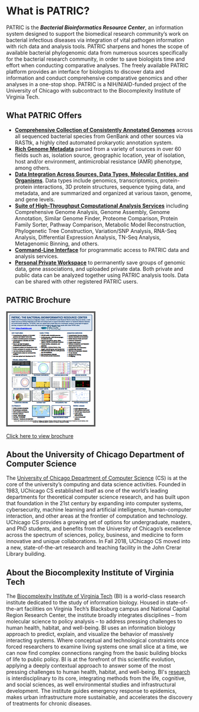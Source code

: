 # What is PATRIC?

PATRIC is the ***Bacterial Bioinformatics Resource Center***, an information system designed to support the biomedical research community’s work on bacterial infectious diseases via integration of vital pathogen information with rich data and analysis tools. PATRIC sharpens and hones the scope of available bacterial phylogenomic data from numerous sources specifically for the bacterial research community, in order to save biologists time and effort when conducting comparative analyses. The freely available PATRIC platform provides an interface for biologists to discover data and information and conduct comprehensive comparative genomics and other analyses in a one-stop shop. PATRIC is a NIH/NIAID-funded project of the University of Chicago with subcontract to the Biocomplexity Institute of Virginia Tech.

## What PATRIC Offers

* [**Comprehensive Collection of Consistently Annotated Genomes**](../user_guides/organisms_taxon/genome_annotations.html) across all sequenced bacterial species from GenBank and other sources via RASTtk, a highly cited automated prokaryotic annotation system.
* [**Rich Genome Metadata**](../user_guides/organisms_taxon/genome_metadata.html) parsed from a variety of sources in over 60 fields such as, isolation source, geographic location, year of isolation, host and/or environment, antimicrobial resistance (AMR) phenotype, among others.
* [**Data Integration Across Sources, Data Types, Molecular Entities, and Organisms**](../user_guides/organisms_tab.html). Data types include genomics, transcriptomics, protein-protein interactions, 3D protein structures, sequence typing data, and metadata, and are summarized and organized at various taxon, genome, and gene levels.
* [**Suite of High-Throughput Computational Analysis Services**](../user_guides/services_tab.html) including Comprehensive Genome Analysis, Genome Assembly, Genome Annotation, Similar Genome Finder, Proteome Comparison, Protein Family Sorter, Pathway Comparison, Metabolic Model Reconstruction, Phylogenetic Tree Construction, Variation/SNP Analysis, RNA-Seq Analysis, Differential Expression Analysis, TN-Seq Analysis, Metagenomic Binning, and others.
* [**Command-Line Interface**](./cli_tutorial/) for programmatic access to PATRIC data and analysis services.
* [**Personal Private Workspace**](../user_guides/workspace_groups_upload.html) to permanently save groups of genomic data, gene associations, and uploaded private data. Both private and public data can be analyzed together using PATRIC analysis tools. Data can be shared with other registered PATRIC users.

## PATRIC Brochure
![PATRIC Brochure thumbnail](./images/patric_brochure_thumbnail.png)

[Click here to view brochure](../_static/website/patric-flyer-2018.pdf)

## About the University of Chicago Department of Computer Science
The <a href="https://www.cs.uchicago.edu/" target="_blank">University of Chicago Department of Computer Science</a> (CS) is at the core of the university’s computing and data science activities. Founded in 1983, UChicago CS established itself as one of the world’s leading departments for theoretical computer science research, and has built upon that foundation in the 21st century by expanding into computer systems, cybersecurity, machine learning and artificial intelligence, human-computer interaction, and other areas at the frontier of computation and technology. UChicago CS provides a growing set of options for undergraduate, masters, and PhD students, and benefits from the University of Chicago’s excellence across the spectrum of sciences, policy, business, and medicine to form innovative and unique collaborations. In Fall 2018, UChicago CS moved into a new, state-of-the-art research and teaching facility in the John Crerar Library building.

## About the Biocomplexity Institute of Virginia Tech
The <a href="https://www.cs.uchicago.edu/" target="_blank">Biocomplexity Institute of Virginia Tech</a> (BI) is a world-class research institute dedicated to the study of information biology. Housed in state-of-the-art facilities on Virginia Tech’s Blacksburg campus and National Capital Region Research Center, the institute broadly integrates disciplines – from molecular
science to policy analysis – to address pressing challenges to human health, habitat, and well-being. BI uses an information biology approach to predict, explain, and visualize the behavior of massively interacting systems. Where conceptual and technological constraints once forced researchers to examine living systems one small slice at a time, we can now find complex connections ranging from the basic building blocks of life to public policy. BI is at the forefront of this scientific evolution, applying a deeply contextual approach to answer some of the most pressing challenges to human health,
habitat, and well-being. BI's <a href="http://bi.vt.edu/research" target="_blank">research</a> is interdisciplinary to its core, integrating methods from the life, cognitive, and social sciences, as well environmental studies and infrastructural development. The institute guides emergency response to epidemics, makes urban infrastructure more sustainable, and accelerates the discovery of treatments for chronic diseases.
